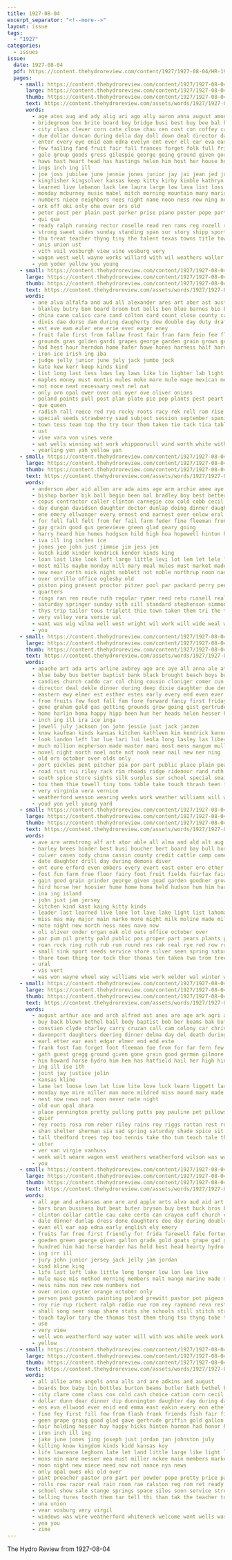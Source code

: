 ```yaml
---
title: 1927-08-04
excerpt_separator: "<!--more-->"
layout: issue
tags:
  - "1927"
categories:
  - issues
issue:
  date: 1927-08-04
  pdf: https://content.thehydroreview.com/content/1927/1927-08-04/HR-1927-08-04.pdf
  pages:
    - small: https://content.thehydroreview.com/content/1927/1927-08-04/small/HR-1927-08-04-01.jpg
      large: https://content.thehydroreview.com/content/1927/1927-08-04/large/HR-1927-08-04-01.jpg
      thumb: https://content.thehydroreview.com/content/1927/1927-08-04/thumbnails/HR-1927-08-04-01.jpg
      text: https://content.thehydroreview.com/assets/words/1927/1927-08-04/HR-1927-08-04-01.txt
      words:
        - age ates aug and ady alig ari ago ally aaron anna august amon arin all are ary ann ade auxier aver
        - bridegroom box brite board boy bridge busi best buy bee bal bradshaw body blake bun been bridgeport beat blakes big brought birmingham ball bach brings burst bride born bassler broadway but brother business butler belew belle brothers begin buhl boys bill bryant
        - city class clever corn cate close chau cen cost con coffey carry care cass charlie custer child came corlett clinton cross charm christian carl collier canal christ cellars cast condi crabtree cattle church calm clyde come
        - due dollar duncan during della day doll down deal director daughter days dal dallas deep death
        - enter every eye enid eam edna evelyn ent ever ell ear eva east ethel end ence eakin epperly effie erford earnest
        - few failing fand fruit fair fall frances forget folk full friday flor first front felton for freshman falls fred found fon fail friend fitzpatrick famous from frame forty fairly farm frieri free friends
        - gale group goods gress gilespie george going ground given gordon grew gibson gone ghost gra geary gave game good groom
        - haws hast heart head has hastings helen him host her house home high hydro haskell hafer hom husband hilton held had hinton happy half hosp health hour
        - ings inch ing ill
        - joe joss jubilee june jennie jones junior jay jai jean jed july
        - kingfisher kingsolver kansas keep kitty kirby kimble kathryn kind
        - learned live lebanon lack lee laura large low lava list loss left lawn last lead lit lavada leath lucille long landis
        - monday mcburney music mabel mitch morning mountain many maria mak man most men may marriage miss mar maxine much march moral main male made mobile mills miles mary meager mattar minde more
        - numbers niece neighbors nees night name noon ness now ning noy nest new niehues nettie negro not news
        - ork off oki only ohe over ors old
        - peter post per plain past parker prise piano poster pope part pro pay painting president pike pepple poolaw pastor pound paper par place puz port potter
        - qui qua
        - ready ralph running rector roselle read ren rams reg rozell radio reva ruckman rena
        - strong sweet sides sunday standing span sur story shipp sport six sons sell sandlin see store smith struck stroke street schools school short sale sad sot sherman service sallie standard ship staples second south seven sood seems she shock seen season saturday son seek start
        - tha treat teacher thyng tiny the talent texas towns title town then tal tie ton taken thi ten thie table team teem toc tri tee thelma thomas till test
        - unis union ust
        - vith vail vosburgh view vine vosburg very
        - wagon west well wayne works willard with wil weathers waller walter won word work wedding warkentin watson wells want williams will winning weeks went worley weatherford week wind way was walks worth wild willie wilson
        - yom yoder yellow you young
    - small: https://content.thehydroreview.com/content/1927/1927-08-04/small/HR-1927-08-04-02.jpg
      large: https://content.thehydroreview.com/content/1927/1927-08-04/large/HR-1927-08-04-02.jpg
      thumb: https://content.thehydroreview.com/content/1927/1927-08-04/thumbnails/HR-1927-08-04-02.jpg
      text: https://content.thehydroreview.com/assets/words/1927/1927-08-04/HR-1927-08-04-02.txt
      words:
        - ane alva alfalfa and aud all alexander ares art aber ast aust apple are angel amen axe annie age
        - blakley butry bom board broom but bolls ben blue barnes bio box ber both boys bent bis bari benas bles been buel best bare butcher barley bread bos bost bel bull bejan boone
        - china cane calico care cand colton card count close county caddo cage clover chet class cory coca crowder colts cattle corn champion character cerne coin coffee cake cach cal canning coen cabbage cotton
        - divis dae dorso dam during daugherty dow double day duty draft dent der dixie date
        - est eve eam euler ene erie ever eager eney
        - fruit fale first from fallaw frost fair fran farm fein fee flower fruits firm ford fae free fone fico flowers fresh full for
        - grounds gras golden gardi grapes george garden grain grown gelling given glass gay gal geld
        - had hest hour herndon home hafer howe hones harness half hard hed helt hand halter hydro hae hert hull heads hai howard
        - iron ice irish ing iba
        - judge jelly junior june july jack jumbo jock
        - kate kew kerr keep kinds kind
        - list long last less lows lay laws like lin lighter lab light lamb litter lone
        - maples money must montis mules moke mare mule mage mexican members mate mine march may mai mur main milo mares mast mest mae made maize mere mor mal
        - not noce neat necessary nest nel nat
        - only orn opal ower over oni oyer ove oliver onions
        - poland points pull post plan plate pie pop plants pest peart pork place president peaches pack prewitt painting pitta pock pap person plato pickles people peek part pro peck pai pisa pion pint pears page parmer press plenty pim
        - que queen
        - radish rall reece red rye rocky roots racy rek rell ram rise ridenour ree rest rost rice register roy rier
        - special seeds strawberry saad subject session september spanish staples sugar street sit sand sette suek seed small southern six show see sow stockton sack sop spencer starts senior shown stallion size shall stalls suit space store sept shew sudan sample shade short single silver samples score sweet san ship stock state sites spina sire
        - town tess team top the try tour them taken tie tack tica table ten tou tho twa tres taylor tar tye times tae than thi ted
        - ust
        - vine vara von vines vere
        - wat wells winning wit work whippoorwill wind worth white with wheat will water wader wire
        - yearling yen yah yellow yan
    - small: https://content.thehydroreview.com/content/1927/1927-08-04/small/HR-1927-08-04-03.jpg
      large: https://content.thehydroreview.com/content/1927/1927-08-04/large/HR-1927-08-04-03.jpg
      thumb: https://content.thehydroreview.com/content/1927/1927-08-04/thumbnails/HR-1927-08-04-03.jpg
      text: https://content.thehydroreview.com/assets/words/1927/1927-08-04/HR-1927-08-04-03.txt
      words:
        - anderson aber aid allen are ada aims age arm archie amee aye alexander all abe and
        - bishop barber bik ball begin been bal bradley boy best better barn bere bridgeport byron bernice base back bee blanche borger buyers bye bank beck boschert bring ben bill bel business
        - copus contractor caller clinton carnegie cox cold cobb cecil clarence carl cate class city cream can charles came corners col come cry cart carver claude corn
        - day dungan davidson daughter doctor dunlap doing dinner daughters date days dan drag does der dave down diamond dollar dine
        - ene emery ellwanger every ernest end earnest ever enlow eral ean early eakin elton
        - for fell fall felt from fer fail farm feder fine fleeman fron foreman frank first fort folks fee fore farra fin
        - gay grain good gus genevieve green glad geary going
        - harry heard him homes hodgson hild high hoa hopewell hinton heart hatfield has hook hydro hives home her henke hom hart humes hey house
        - iva ill ing inches ice
        - jones jee john just jimmie jim jess jen
        - kutch kidd kinder kendrick kender kinds king
        - loan last like look left large little levi lot lem let lele list law long line lee
        - most mills maybe monday mill mary meal mules must market made much mauk miller man maude ming miss money mcalester
        - new near north nick night noblett not noble northrup noon nadine nas now never
        - over orville office oglesby old
        - piston ping present proctor pitzer pool par packard perry pee press pryor park pleasant part place people pim pop peter
        - quarters
        - rings ran ren route ruth regular rymer reed reto russell real roy retting reno rains reveal raymond res round robbins ross rowland
        - saturday springer sunday sith sill standard stephenson simmons sylvester seen she sat step somer saw show see son ser store sae sun sale spencer scott stutzman spain start service super style smith sick sem schools size soon sam still sales square star
        - thys trip tailor tous triplett thie town taken them tri the tint thi teacher than tew tra thing ton tak
        - very valley vera versie val
        - want was wig wilma well west wright wil work will wide weal walters week wife with whitlow went worm world weather weatherford wash wagon williams wee weeks wyatt while water wheel
        - you
    - small: https://content.thehydroreview.com/content/1927/1927-08-04/small/HR-1927-08-04-04.jpg
      large: https://content.thehydroreview.com/content/1927/1927-08-04/large/HR-1927-08-04-04.jpg
      thumb: https://content.thehydroreview.com/content/1927/1927-08-04/thumbnails/HR-1927-08-04-04.jpg
      text: https://content.thehydroreview.com/assets/words/1927/1927-08-04/HR-1927-08-04-04.txt
      words:
        - apache art ada arts arline aubrey ago are aye all anna ale ather andra age and amon arms
        - blue baby bus better baptist bank black brought beach boys bone brown blanch billy bristow bill bridges begin banks best ben business braly bartgis blanchard but been birdseye butters bloise bridgeport bernice belle bottle bonds beat bills boa board brother
        - candies church caddo car col ching cousin cloniger comer cun cleo china cock colony canning can cone couch crisp came cashier cha cream cash cly city chi county check clinton call come cutting
        - director deal dekle dinner during deep dixie daughter due denver deen does dog davina detour dry dold day dally din dennis days
        - eastern ewy elmer est esther estes early every end even ever easy esse
        - from fruits few foot fall fam fore forward fancy first friday forty fine friend farm friends far fell fate fund fan flock felt fair fale found for
        - gene graham gold gas getting grounds grow going gist gertrude georgia grown gee general good guest gardner george griffin geese
        - home harlin homa happy hipp heen hun her heads helen hesser hay hatfield has held him homes henry horse hundred harry hope had haye head hemphill how hack hydro herbert hail hand house heidebrecht
        - inch ing ill ira ice inga
        - jewell july jackson jon john jessie just jack janzen
        - know kaufman kinds kansas kitchen kathleen kim kendrick kenneth klein kemp
        - look landon left lar lue lari lui leola long lasley las liberal leal linner last line lone laundry lay lace lowell laughter
        - much million mcpherson made master mani most mens mangum muller manga more miss mcbride miller milliner morn many meats mattie mak mis mut mary men man miles morning monday
        - novel night north noel note not nook near nail new ner ning
        - old ors october over olds only
        - port pickles pent pitcher pia por part public place plain pearl pate pro pauls plenty per par piedmont pass pay pleasant
        - road rust rui riley rack rim rhoads ridge ridenour rand ruth ruby route real roy rough rain rather reva ralph root room raymond royal
        - south spice store sights silk surplus sur school special smail still sick sid shor stocks scott sho stare sewing save state sister suits steele say stute show simmons six see sat storm sun stock son states she sing speedy space styles sohn shows sweet sunday supper shown schenk saturday seen september sud springs sees said
        - tou them thie towell tiny toms table take touch thrash teen trees thron the tho tor taylor thurs than train tur taken trip
        - very virginia vera vernice
        - weatherford wesson wearing weeks work weather williams will west wal warkentin walter went was warm well wheeler works wear weaving wax water with wake week way wheat ways willie wil wit wilson wool wei
        - youd yon yell young yard
    - small: https://content.thehydroreview.com/content/1927/1927-08-04/small/HR-1927-08-04-05.jpg
      large: https://content.thehydroreview.com/content/1927/1927-08-04/large/HR-1927-08-04-05.jpg
      thumb: https://content.thehydroreview.com/content/1927/1927-08-04/thumbnails/HR-1927-08-04-05.jpg
      text: https://content.thehydroreview.com/assets/words/1927/1927-08-04/HR-1927-08-04-05.txt
      words:
        - ave are armstrong alf art ator able all alma and ald alt aug
        - barley brees binder best busi boucher bert board bay bull burner but bird ber baby blacksmith bowls bunch bank bridge begun buggy black been
        - culver cases cody china cassin county credit cattle camp came champion cash charles cai cream come cecil clinton can clerk city curt chairs count center cording caraway cotton cuce common class cook charlotte chair
        - date daughter drill day during demons diver
        - ent eure erford even embers every evert east enter ero ether
        - fost fun farm free floor fairy foot fruit fields fairfax fair first found favorite falta from frank famous friday few field flowers firestone fred for fon fall
        - gain good grain grinder george given goad garden goodner grown goods grapes grace
        - hird horse her hoosier hume home homa held hudson hum him har harnes hinton heen hut hind hydro has handle hess head holstein hase hay howard hackleman
        - ina ing island
        - john just jam jersey
        - kitchen kind kast kaing kitty kinds
        - leader last learned live lone lot lave lake light list lahoma leather lard lunch late
        - miss mas may major main marko more might milk moline made miller mccormick members mcconnell mell marjorie mont market mare miles meals mow many monday
        - note night new north ness nees nave now
        - oli oliver onder organ oak old oats office october over
        - par pum pil pretty pald public pos proper part pears plants port peaches prine pitzer
        - roan rock ring ruth rub rum round res rak real rye red row run
        - small sink sport seeds service store silver seen spring saturday shows swan sow short sweeney school stove speed spoon season sell set stock soon straw special ship street sports sister smaller shoats smith see six sheller space second soll simi share shape seven sunday she springs scott sorrel september sandy state super smooth seal sharp sewing show
        - thore town thing tor tock thur thomas ten taken twa trom tree troy tho toma track take them talent the tok tory table
        - ural
        - vis vert
        - was won wayne wheel way williams wie work welder wal winter welding white with weight weld wes weeks warkentin west will wide well week wheat
    - small: https://content.thehydroreview.com/content/1927/1927-08-04/small/HR-1927-08-04-06.jpg
      large: https://content.thehydroreview.com/content/1927/1927-08-04/large/HR-1927-08-04-06.jpg
      thumb: https://content.thehydroreview.com/content/1927/1927-08-04/thumbnails/HR-1927-08-04-06.jpg
      text: https://content.thehydroreview.com/assets/words/1927/1927-08-04/HR-1927-08-04-06.txt
      words:
        - august arthur ace and arch alfred ast anes are age ark agri all aaron
        - buy back blown bethel bail body baptist bob ber beams bak but barker business barn bird bernice birden better bryan bia baye bertha brother baby binger binder been began
        - constien clyde charley carry cruzan call cam colony car chris center coven cotton colo collis church corn can cee cat come cordell
        - davenport daughters deering dinner delma day del death during dooley dat days deer does
        - earl etter ear east edgar elmer end edd este
        - frank fost fam forget foot fleeman foe from for far fern few fountain folk finn fell field fall farm
        - gath guest gregg ground given gone grain good german gilmore getting george
        - hin howard horse hydro him hem has hatfield hail her high hinton hereford henry hamilton hastings hag honor hero herb hinkle haggard herbert hes had home harvest
        - ing ill ise ith
        - joint jay justice jolin
        - kansas kline
        - lane let loose lown lat live lite love luck learn liggett large left low last lilla
        - monday mye mire miller man more mildred miss mound mary made minus mar mission much mis mccormick mcalester many market male
        - nest now news not noon never nate night
        - old oun opal ohara
        - place pennington pretty pulling putts pay pauline pet pillows packard poe pankratz plant payne
        - quier
        - rey roots rosa rom reber riley rains roy riggs rattan rest ruth raetz
        - shan shelter sherman sia sad spring saturday shade spice sit sher storm sunday sone sines sun see sims speedy sup star surprise school stands south seem summer stockton sith show sell sarah sales service standing
        - tall thedford trees tep too tennis take tho tum teach tale them texas tree the ton thelma tes tobe teacher trip tin tittle tom
        - utter
        - ver van virgie vanhuss
        - week walt weare wagon west weathers weatherford wilson was wave with will wie wit walter winter wife well walk why weck water williams
        - you
    - small: https://content.thehydroreview.com/content/1927/1927-08-04/small/HR-1927-08-04-07.jpg
      large: https://content.thehydroreview.com/content/1927/1927-08-04/large/HR-1927-08-04-07.jpg
      thumb: https://content.thehydroreview.com/content/1927/1927-08-04/thumbnails/HR-1927-08-04-07.jpg
      text: https://content.thehydroreview.com/assets/words/1927/1927-08-04/HR-1927-08-04-07.txt
      words:
        - all age and arkansas ane are ard apple arts alva aud aid art ana amos
        - bars bran business but beat buter bryson buy best buck bros bas bread buckle belt bulk bost ber barr bartlett butter box batter been boys bottle big butters
        - clinton collar cattle cau cake certo can crayon cuff church coffee charter cases candy china case cross city cling coster chester cherry credit
        - dale dinner dunlap dress done daughters doe day during double daughter
        - even ell ear eap edna early english ely emery
        - fruits far free first friendly for frida farewell fale fortune felton from few fears finger fair frost
        - goeden green george given gallon grade gold goats grape gad group glass geese graham greeson golden
        - hundred him had horse harder has held hest head hearty hydro hour house hemphill hand
        - ing irr ill
        - jury john junior jersey jack jelly jam jordan
        - kind kline king
        - life last left lake little long longer low lon lee live
        - mule mase mis method morning members malt mango marine made mix marcel miller mont mith melon money medal must mixer mildred meyer
        - ness nims non new now numbers not
        - over onion oyster orange october only
        - person past pounds painting poland prewitt pastor pot pigeon part per piece pear prem pickles pears paper pair process peach pound purse pickle pale people page pillow peaches powder pint post
        - roy rie rup richert ralph radio rue rom rey raymond reva rest rab reed rand ross regular
        - shall song seer soap share stats she schools still stitch strawberry snow set seems super sheaf smith sons show sugar senior see sweet special small subject sees staples shown selvin state second sunday stock september short
        - touch taylor tary the thomas tost them thing tso thyng tobe tribe tall tea team
        - use
        - very view
        - well won weatherford way water will with was while week work waller working wheat welcome wilson willing winning wall went
        - yellow
    - small: https://content.thehydroreview.com/content/1927/1927-08-04/small/HR-1927-08-04-08.jpg
      large: https://content.thehydroreview.com/content/1927/1927-08-04/large/HR-1927-08-04-08.jpg
      thumb: https://content.thehydroreview.com/content/1927/1927-08-04/thumbnails/HR-1927-08-04-08.jpg
      text: https://content.thehydroreview.com/assets/words/1927/1927-08-04/HR-1927-08-04-08.txt
      words:
        - all allie arms angels anna alls ard are adkins and august
        - boards box baby bin bottles burton beams butler bath bethel brief back bro buck body bring bright but bently balm barn better beach butter band bottle brush both baptist black
        - city clare come class cox cold cash choice cation corn cecil crisco canton churches call came church cruzan colorado collins chair check cake cousin cream can carl cellar comp chance
        - dollar dunn dear dinner dip dunnington daughter day during darling drop days down doris
        - ens eva ellwood ever enid end emma east eakin every eon ethel even
        - fine fey first fill few from flash frank friends fish fair fin fil foot filling felton for
        - geen grape graig good glad gave gertrude griffin gold gallon ger gard guest gladys grade george grapes
        - hair holding hesser hay happy hicks hinton harmon had honor harison han hazel hart high hydro har house hastings has hinkle home hand him hen head hot homa
        - iron inch ill ing
        - jake june jones jing joseph just jordan jan johnston july
        - killing know kingdom kinds kidd kansas koy
        - life lawrence leghorn late let land little large like light look leo living lord letter last long louis lack ler latter lovely
        - mons min mare messer mea must miller mckee main members market man morning merit meeker means mura most made may mills miss many more mcburney mon merrill memory match
        - noon night new niece need now not nance nys news
        - only opal owes oki old over
        - pint preacher pastor pro part per powder pope pretty price pay pov pounds pump paper pair pauline pot pound pie phe pile plan pas polish
        - rolls row razor real rain room rae ralston reg rom ret ready red ream regular range rother roy rem
        - school show sale stange springs space silos soon service street seen she styles sem supper seer station standard stock strain sleep sorrel spray seal saturday stalls step study samson sat store sunday surprise stand sum see still staples smith stockton
        - telling tures tooth them tar tell thi than tak the teacher too trip thie treat toom toot tears
        - una union
        - vear vosburg very virgil
        - windows was wire weatherford whiteneck welcome want wells wash well while watch wait wheat will waller went with west weather week work wind wil water working
        - yea you
        - zine
---
```


The Hydro Review from 1927-08-04

<!--more-->

